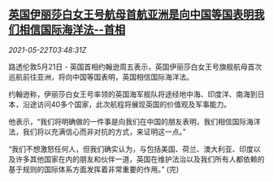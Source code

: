 <!--1621656063000-->
[英国伊丽莎白女王号航母首航亚洲是向中国等国表明我们相信国际海洋法--首相](https://cn.reuters.com/article/uk-johnson-aircraft-carrier-asia-0522-idCNKCS2D3038)
------

<div><i>2021-05-22T03:48:31Z</i></div><p>路透伦敦5月21日 - 英国首相约翰逊周五表示，英国伊丽莎白女王号旗舰航母首次巡航前往亚洲，将向中国等国表明，英国相信国际海洋法。</p><p>约翰逊称，伊丽莎白女王号率领的英国海军舰队将途经地中海、印度洋、南海到日本，沿途访问40多个国家，此次航程将展现英国的价值观及军事能力。</p><p>他表示，“我们将明确做的一件事是向我们在中国的朋友表明，我们相信国际海洋法，我们将以充满信心而非对抗的方式，来证明这一点。”</p><p>“我们不想激怒任何人，但我们确实认为，与包括美国、荷兰、澳大利亚、印度以及许多其他国家在内的朋友和伙伴一道，英国在维护法治以及我们所有人都依赖的基于规则的国际体系方面发挥着非常重要的作用。” (完)</p>
